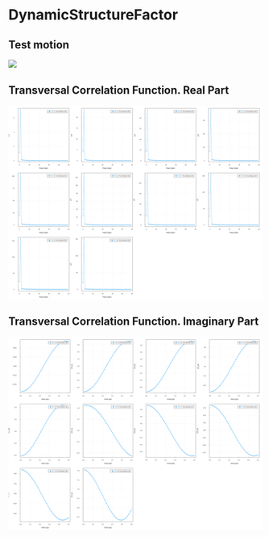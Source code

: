 # DynamicStructureFactor

## Test motion
![](https://github.com/jquetzalcoatl/DynamicStructureFactor/blob/master/anim_100p_Kinetic_Energy.gif)


## Transversal Correlation Function. Real Part
![](https://github.com/jquetzalcoatl/DynamicStructureFactor/blob/master/Test/Test_CT_arr.png)

## Transversal Correlation Function. Imaginary Part
![](https://github.com/jquetzalcoatl/DynamicStructureFactor/blob/master/Test/Test_CT_im_arr.png)
